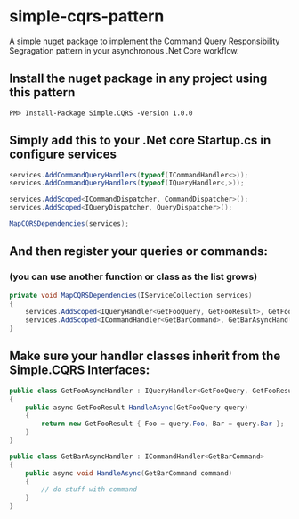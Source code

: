 # simple-cqrs-pattern
A simple nuget package to implement the Command Query Responsibility Segragation pattern in your asynchronous .Net Core workflow.

## Install the nuget package in any project using this pattern
```
PM> Install-Package Simple.CQRS -Version 1.0.0
```

## Simply add this to your .Net core Startup.cs in configure services

```C#
services.AddCommandQueryHandlers(typeof(ICommandHandler<>));
services.AddCommandQueryHandlers(typeof(IQueryHandler<,>));

services.AddScoped<ICommandDispatcher, CommandDispatcher>();
services.AddScoped<IQueryDispatcher, QueryDispatcher>();

MapCQRSDependencies(services);
```

## And then register your queries or commands:
### (you can use another function or class as the list grows)

```C#
private void MapCQRSDependencies(IServiceCollection services)
{
    services.AddScoped<IQueryHandler<GetFooQuery, GetFooResult>, GetFooAsyncHandler>();
    services.AddScoped<ICommandHandler<GetBarCommand>, GetBarAsyncHandler>();
}
```

## Make sure your handler classes inherit from the Simple.CQRS Interfaces:

```C#
public class GetFooAsyncHandler : IQueryHandler<GetFooQuery, GetFooResult>
{
    public async GetFooResult HandleAsync(GetFooQuery query)
    {
        return new GetFooResult { Foo = query.Foo, Bar = query.Bar };
    }
}
```

```C#
public class GetBarAsyncHandler : ICommandHandler<GetBarCommand>
{
    public async void HandleAsync(GetBarCommand command)
    {
        // do stuff with command
    }
}
```
